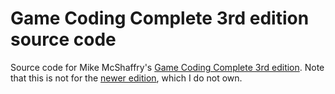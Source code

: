 # Game Coding Complete 3rd edition source code

Source code for Mike McShaffry's [Game Coding Complete 3rd edition](https://www.amazon.com/Game-Coding-Complete-Third-McShaffry/dp/1584506806). Note that this is not for the [newer edition](https://www.amazon.com/Game-Coding-Complete-Fourth-McShaffry/dp/1133776574), which I do not own.
